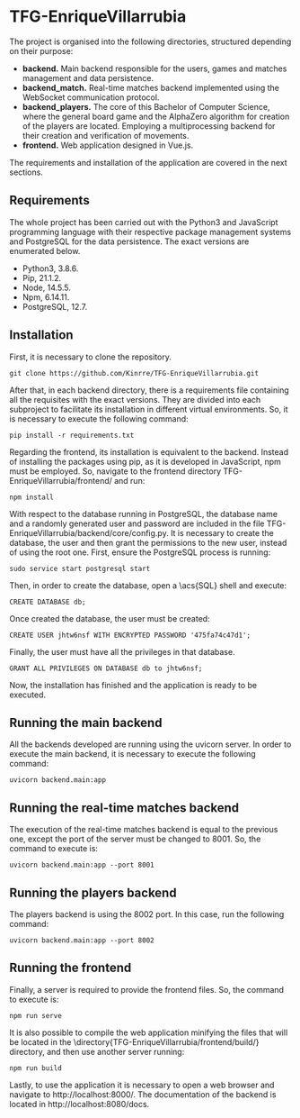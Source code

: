 # TFG-EnriqueVillarrubia

The project is organised into the following directories, structured depending on their purpose:

* __backend.__ Main backend responsible for the users, games and matches management and data persistence.
* __backend_match.__ Real-time matches backend implemented using the WebSocket communication protocol.
* __backend_players.__ The core of this Bachelor of Computer Science, where the general board game and the AlphaZero algorithm for creation of the players are located. Employing a multiprocessing backend for their creation and verification of movements.
* __frontend.__ Web application designed in Vue.js.

The requirements and installation of the application are covered in the next sections.

## Requirements

The whole project has been carried out with the Python3 and JavaScript programming language with their respective package management systems and PostgreSQL for the data persistence. The exact versions are enumerated below.

* Python3, 3.8.6.
* Pip, 21.1.2.
* Node, 14.5.5.
* Npm, 6.14.11.
* PostgreSQL, 12.7.

## Installation

First, it is necessary to clone the repository.

```
git clone https://github.com/Kinrre/TFG-EnriqueVillarrubia.git
```

After that, in each backend directory, there is a requirements file containing all the requisites with the exact versions. They are divided into each subproject to facilitate its installation in different virtual environments. So, it is necessary to execute the following command:

```
pip install -r requirements.txt
```

Regarding the frontend, its installation is equivalent to the backend. Instead of installing the packages using pip, as it is developed in JavaScript, npm must be employed. So, navigate to the frontend directory TFG-EnriqueVillarrubia/frontend/ and run:

```
npm install
```

With respect to the database running in PostgreSQL, the database name and a randomly generated user and password are included in the file TFG-EnriqueVillarrubia/backend/core/config.py. It is necessary to create the database, the user and then grant the permissions to the new user, instead of using the root one. First, ensure the PostgreSQL process is running:

```
sudo service start postgresql start
```

Then, in order to create the database, open a \acs{SQL} shell and execute:

```
CREATE DATABASE db;
```

Once created the database, the user must be created:

```
CREATE USER jhtw6nsf WITH ENCRYPTED PASSWORD '475fa74c47d1';
```

Finally, the user must have all the privileges in that database.

```
GRANT ALL PRIVILEGES ON DATABASE db to jhtw6nsf;
```

Now, the installation has finished and the application is ready to be executed.

## Running the main backend

All the backends developed are running using the uvicorn server. In order to execute the main backend, it is necessary to execute the following command:

```
uvicorn backend.main:app
```

## Running the real-time matches backend

The execution of the real-time matches backend is equal to the previous one, except the port of the server must be changed to 8001. So, the command to execute is:

```
uvicorn backend.main:app --port 8001
```

## Running the players backend

The players backend is using the 8002 port. In this case, run the following command:

```
uvicorn backend.main:app --port 8002
```

## Running the frontend

Finally, a server is required to provide the frontend files. So, the command to execute is:

```
npm run serve
```

It is also possible to compile the web application minifying the files that will be located in the \directory{TFG-EnriqueVillarrubia/frontend/build/} directory, and then use another server running:

```
npm run build
```

Lastly, to use the application it is necessary to open a web browser and navigate to http://localhost:8000/. The documentation of the backend is located in http://localhost:8080/docs.
